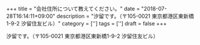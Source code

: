 +++
title = "会社住所について教えてください。"
date = "2018-07-28T16:14:11+09:00"
description = "汐留です。（〒105-0021 東京都港区東新橋1-9-2 汐留住友ビル）"
category = ['']
tags = ['']
draft = false
+++

汐留です。（〒105-0021 東京都港区東新橋1-9-2 汐留住友ビル）
